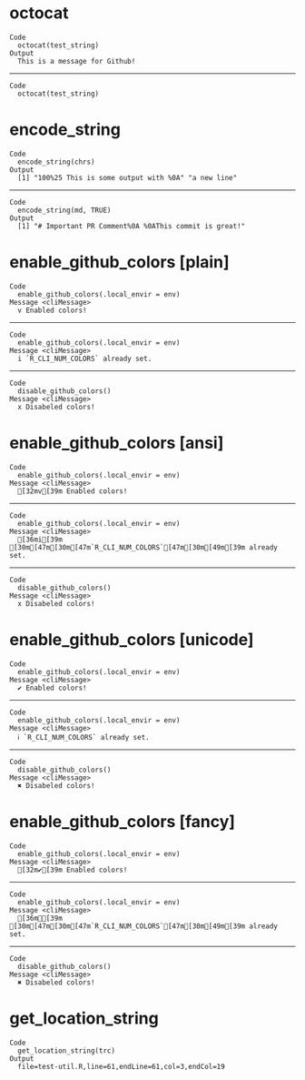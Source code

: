 # octocat

    Code
      octocat(test_string)
    Output
      This is a message for Github!

---

    Code
      octocat(test_string)

# encode_string

    Code
      encode_string(chrs)
    Output
      [1] "100%25 This is some output with %0A" "a new line"                         

---

    Code
      encode_string(md, TRUE)
    Output
      [1] "# Important PR Comment%0A %0AThis commit is great!"

# enable_github_colors [plain]

    Code
      enable_github_colors(.local_envir = env)
    Message <cliMessage>
      v Enabled colors!

---

    Code
      enable_github_colors(.local_envir = env)
    Message <cliMessage>
      i `R_CLI_NUM_COLORS` already set.

---

    Code
      disable_github_colors()
    Message <cliMessage>
      x Disabeled colors!

# enable_github_colors [ansi]

    Code
      enable_github_colors(.local_envir = env)
    Message <cliMessage>
      [32mv[39m Enabled colors!

---

    Code
      enable_github_colors(.local_envir = env)
    Message <cliMessage>
      [36mi[39m [30m[47m[30m[47m`R_CLI_NUM_COLORS`[47m[30m[49m[39m already set.

---

    Code
      disable_github_colors()
    Message <cliMessage>
      x Disabeled colors!

# enable_github_colors [unicode]

    Code
      enable_github_colors(.local_envir = env)
    Message <cliMessage>
      ✔ Enabled colors!

---

    Code
      enable_github_colors(.local_envir = env)
    Message <cliMessage>
      ℹ `R_CLI_NUM_COLORS` already set.

---

    Code
      disable_github_colors()
    Message <cliMessage>
      ✖ Disabeled colors!

# enable_github_colors [fancy]

    Code
      enable_github_colors(.local_envir = env)
    Message <cliMessage>
      [32m✔[39m Enabled colors!

---

    Code
      enable_github_colors(.local_envir = env)
    Message <cliMessage>
      [36mℹ[39m [30m[47m[30m[47m`R_CLI_NUM_COLORS`[47m[30m[49m[39m already set.

---

    Code
      disable_github_colors()
    Message <cliMessage>
      ✖ Disabeled colors!

# get_location_string

    Code
      get_location_string(trc)
    Output
      file=test-util.R,line=61,endLine=61,col=3,endCol=19

